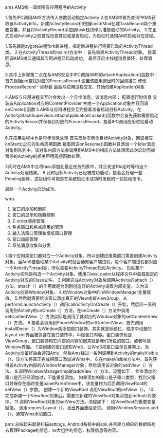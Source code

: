 ams AMS统一调度所有应用程序的Activity

1.首先IPC调用AMS方法传入参数启动指定Activity
2.在AMS中首先查询PKMS获取该ActivityInfo，新建ActivityRecord和根据lunchMod创建TaskRecord两个重要变量，并且将ActivityRecord添加到task栈顶作为准备启动的Activity。
3.在正式启动Activity之前首先检查其进程是否启动，为启动时通知AMS启动对应进程。

1.首先就是zygote进程fork新进程，指定新进程执行需要启动的ActivityThread类。
2.在ActivityThread的main()方法中：
首先新建ActivityThread对象。
接着回调AMS接口通知其应用进程已启动成功。
最后开启主线程消息循环，处理消息。

3.其中上步骤第二点在与AMS交互中IPC调用AMS的attachApplication()函数中：
首先根据pid查找对应的ProcessRecord
设置该应用退出时的回调接口
修改ProcessRecord一些参数
最后与应用进程交互，开始创建Application对象

4.AMS与应用进程交互时会发出一个异步消息，该消息内部：
配置运行时信息
安装该Application对应的ContentProvider
生成一个Application对象并且回调onCreate()函数
5.AMS与应用进程交互完接着准备启动目标Activity，在ActivityStackSupervisor.attachApplicationLocked()函数中会首先获取需要启动的ActivityRecord并保存到对应的ProcessRecord，接着IPC调用应用进程启动Activity。

6.在应用进程中也是异步消息处理
首先反射实例化目标Activity对象，回调相应onStart()之前的生命周期函数
接着回调onResume()函数并且添加一个Idler消息对象到队列中。该对象内部方法会调用到AMS中的相应方法处理因此次启动而被暂停的Activity的相关声明周期函数处理。

7.同时在AMS中会将task添加到最近任务列表中，并且发送10s定时等待这个Activity处理结果。
8.此时目标Activity已经被成功启动，接着会处理一些Pending组件，这些组件可能是在系统启动未成功时发起的一些启动指令。

最终一个Activity启动成功。

wms
1. 窗口的添加和删除
2. 窗口的显示和隐藏控制
3. Z-order顺序管理
4. 焦点窗口和焦点应用的管理
5. 输入法窗口管理和墙纸窗口管理
6. 窗口动画管理
7. 系统消息收集和分发

1.每个应用类窗口都对应一个Activity对象，所以创建应用类窗口需要创建Activity对象。当AmS要启动某个Activity时就会通知客户端进程，每个客户端进程都对应一个ActivityThread类，所以需要ActivityThread启动Activity。
启动某个Activity实际是构造一个Activity对象，使用ClassLoader从程序文件中装载指定的Activity对应的Class文件。
2.创建完成Activity对象后调用Activity的attach（）方法，attach（）的作用就是为刚刚创造好的Activity设置内部变量。
3.为该Activity创建Window对象。
4.给Window对象中的mWindowManager变量赋值。
5.然后就需要给该窗口添加真正的View或者ViewGroup。从performLaunchActivity（）调用callActivityOnCreate（）开始，然后经一系列调用到Activity的onCreate（）方法，在onCreate（）方法中调用setContentView（）方法实际是调用了其对应的Window对象的setContentView（）方法。
6.接着会调用到PhoneWindow的setContentView，首先调用installDecor（）为Window类添加窗口装饰，其实就是标题栏，程序中设置的layout.xml界面被包含在窗口装饰中，叫做窗口内容。窗口装饰也是ViewGroup，窗口装饰和它内部的内容加起来就是我们所说的窗口，或者叫做Window界面。
7.把创建的窗口通知WmS，让WmS把窗口显示在屏幕上。当Activity准备好后会通知Ams，然后Ams经过一系列调用到Activity的makeVisible（），该方法将真正完成把窗口添加进Wms中。
8.在makeVisible方法中，首先获得该Activity内部的WindowManager对象，然后调用该对象的addView（）方法。
9.调用WindowManagerImpl的addView（）方法，流程如下：
检查添加的窗口是否已经添加过，不能重复添加。
如果添加的窗口是子窗口类型，找到父窗口并保存在临时变量panelParentView中，该变量作为后面调用ViewRoot的setView（）参数。
创建一个新的ViewRoot
调用ViewRoot的setView（）。
10.完成新建一个ViewRoot对象后，需要把新建的ViewRoot对象添加到mRoots对象中。
11.调用ViewRoot对象的setView方法。流程如下：
给ViewRoot的重要变量赋值。
调用requestLayout（），发出界面重绘请求。
调用sWindowSession.add（），通知Wms添加窗口。

pms 总结起来就是扫描settings, Android系统中的apk,并且建立相应的数据结构去管理Package的信息，四大组件的信息，权限信息等内容。





